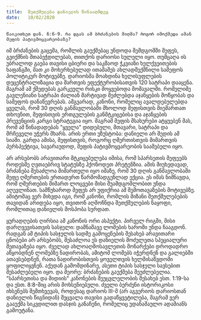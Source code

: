 ```yaml
---
title:  შეთქმულება დანიელის წინააღმდეგ
date:   10/02/2020
---
```


`წაიკითხეთ დან. 6:6-9. რა დგას ამ ბრძანების მიღმა? როგორ იმოქმედა ამან მეფის პატივმოყვარეობაზე?`

იმ ბრძანების გაცემა, რომლის გაუქმებაც უნდოდა შემდგომში მეფეს, გვიქმნის შთაბეჭდილებას, თითქოს დარიოსი სულელი იყო. თუმცაღა ის უბრალოდ გაება თავისი ცბიერი და საკმაოდ ჭკვიანი ხელქვეითების ხაფანგში, მათ კი მოხერხებულად ითამაშეს ახლადშექმნილი სამეფოს პოლიტიკურ მოტივებზე. დარიოსმა მოახდინა ხელისუფლების დეცენტრალიზაცია და მართვის ეფექტურობისათვის 120 სატრაპი დააყენა. მაგრამ ამ ქმედებას გარკეული რისკი მოყვებოდა მომავალში. რომელიმე გავლენიანი სატრაპი ძალიან მარტივად შეძლებდა აჯანყების მოწყობას და სამეფოს დანაწევრებას. ამგვარად, კანონი, რომელიც ავალდებულებდა ყველას, რომ 30 დღის განმავლობაში მხოლოდ მეფისთვის მიემართათ თხოვნით, მეფისთვის ერთგულების განმტკიცებისა და აჯანყების პრევენციის კარგი სტრატეგია იყო. მაგრამ მეფის მსახურები ატყუებენ მას, რომ ამ წინადადებას "ყველა" დიდებული, მთავარი, სატრაპი და მრჩეველი უჭერს მხარს. არის ერთი უზუსტობა: დანიელი არ შედის ამ სიაში. გარდა ამისა, მეფისთვის, როგორც ღმერთისთვის მიმართვის პერსპექტივა, სავარაუდოდ, მეფის პატივმოყვარეობის საამებელი იყო.

არ არსებობს არავითარი მტკიცებულება იმისა, რომ სპარსეთის მეფეებს როდესმე ღვთაებრივ სტატუსზე ჰქონოდეთ პრეტენზია. ამის მიუხედავად, ბრძანება შესაძლოა მიმართული იყო იმაზე, რომ 30 დღის განმავლობაში მეფე ღმერთების ერთადერთ წარმომადგენლად ექცია. ეს იმას ნიშნავდა, რომ ღმერთების მიმართ ლოცვები მისი შუამდგომლობით უნდა აღევლინათ. სამწუხაროდ მეფეს არ უფიქრია ამ შემოთავაზების მოტივებზე. ამიტომაც ვერ მიხვდა იგი, რომ კანონი, რომლის მიზანი შეთქმულებების თავიდან არიდება იყო, თვითონ აღმოჩნდა შეთქმულების ნაყოფი, რომლითაც დანიელის მოსპობა სურდათ.

ყურადღების ღირსია ამ კანონის ორი ასპექტი. პირველ რიგში, მისი დარღვევისათვის სასჯელი: დამნაშავე ლომების ხაროში უნდა ჩააგდონ. რადგან ამ ტიპის სასჯელის სადმე გამოყენების შესახებ არავითარი ცნობები არ არსებობს, შესაძლოა ეს დანიელის მოძულეთა სპეციალური შეთავაზება იყო. ძველად ახლოაღმოსავლეთის მონარქები დროდადრო აწყობდნენ ლომებზე ნადირობას, ამიტომ ლომებს იჭერდნენ და გალიებში ათავსებდნენ, რათა ნადირობისთვის ყოველთვის ხელმისაწვდომი ყოფილიყვნენ. აქედან გამომდინარე, ასეთი ტიპის სასჯელი სავსებით შესაძლებელი იყო. და მეორე: ბრძანების გაუქმება შეუძლებელია. "სპარსეთისა და მიდიის" კანონების შეუცვლელობის შესახებ ესთ. 1:19-სა და ესთ. 8:8-შიც არის მოხსენიებული. ძველი ბერძენი ისტორიკოსი იხსენებს შემთხვევას, როდესაც დარიოს III-მ (არ აგვერიოს დარიოსთან დანიელის წიგნიდან) შეცვალა თავისი გადაწყვეტილება, მაგრამ ვერ გააუქმა სიკვდილით დასჯის განაჩენი, რომელიც უდანაშაულო ადამიანს გამოუტანა.
